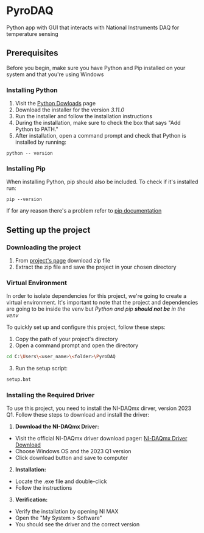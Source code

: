 # PyroDAQ
Python app with GUI that interacts with National Instruments DAQ for temperature sensing

## Prerequisites
Before you begin, make sure you have Python and Pip installed on your system and that you're using Windows
### Installing Python
1. Visit the [Python Dowloads](https://www.python.org/downloads/) page
2. Download the installer for the version *3.11.0*
3. Run the installer and follow the installation instructions
4. During the installation, make sure to check the box that says "Add Python to PATH."
5. After installation, open a command prompt and check that Python is installed by running:
```batch
python -- version
```
### Installing Pip
When installing Python, pip should also be included. To check if it's installed run:
```batch 
pip --version
```
If for any reason there's a problem refer to [pip documentation](https://pip.pypa.io/en/stable/installation/)

## Setting up the project
### Downloading the project
1. From [project's page](https://github.com/danllaq/PyroDAQ) download zip file
2. Extract the zip file and save the project in your chosen directory
### Virtual Environment
In order to isolate dependencies for this project, we're going to create a virtual environment. It's important to note that
the project and dependencies are going to be inside the venv but *Python and pip **should not be** in the venv*

To quickly set up and configure this project, follow these steps:
1. Copy the path of your project's directory
1. Open a command prompt and open the directory
```bash
cd C:\Users\<user_name>\<folder>\PyroDAQ
```
3. Run the setup script:
```bash
setup.bat
```

### Installing the Required Driver
To use this project, you need to install the NI-DAQmx dirver, version 2023 Q1. Follow these steps to download and install the driver:
1. **Download the NI-DAQmx Driver:**
  - Visit the official NI-DAQmx driver download pager: [NI-DAQmx Driver Download](https://www.ni.com/es/support/downloads/drivers/download.ni-daq-mx.html#477807)
  - Choose Windows OS and the 2023 Q1 version
  - Click download button and save to computer
2. **Installation:**
  - Locate the .exe file and double-click
  - Follow the instructions
3. **Verification:**
  - Verify the installation by opening NI MAX
  - Open the "My System > Software"
  - You should see the driver and the correct version

